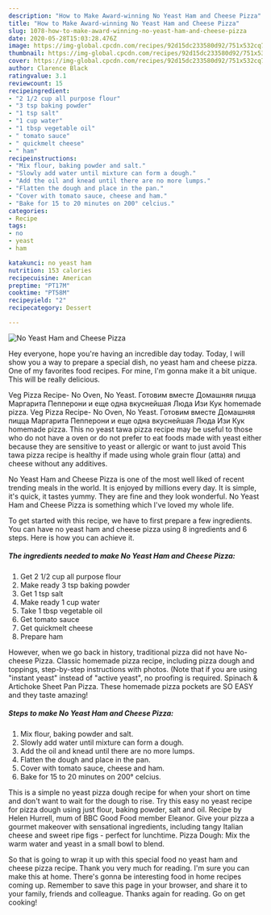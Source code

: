 ```yaml
---
description: "How to Make Award-winning No Yeast Ham and Cheese Pizza"
title: "How to Make Award-winning No Yeast Ham and Cheese Pizza"
slug: 1078-how-to-make-award-winning-no-yeast-ham-and-cheese-pizza
date: 2020-05-28T15:03:28.476Z
image: https://img-global.cpcdn.com/recipes/92d15dc233580d92/751x532cq70/no-yeast-ham-and-cheese-pizza-recipe-main-photo.jpg
thumbnail: https://img-global.cpcdn.com/recipes/92d15dc233580d92/751x532cq70/no-yeast-ham-and-cheese-pizza-recipe-main-photo.jpg
cover: https://img-global.cpcdn.com/recipes/92d15dc233580d92/751x532cq70/no-yeast-ham-and-cheese-pizza-recipe-main-photo.jpg
author: Clarence Black
ratingvalue: 3.1
reviewcount: 15
recipeingredient:
- "2 1/2 cup all purpose flour"
- "3 tsp baking powder"
- "1 tsp salt"
- "1 cup water"
- "1 tbsp vegetable oil"
- " tomato sauce"
- " quickmelt cheese"
- " ham"
recipeinstructions:
- "Mix flour, baking powder and salt."
- "Slowly add water until mixture can form a dough."
- "Add the oil and knead until there are no more lumps."
- "Flatten the dough and place in the pan."
- "Cover with tomato sauce, cheese and ham."
- "Bake for 15 to 20 minutes on 200° celcius."
categories:
- Recipe
tags:
- no
- yeast
- ham

katakunci: no yeast ham 
nutrition: 153 calories
recipecuisine: American
preptime: "PT17M"
cooktime: "PT58M"
recipeyield: "2"
recipecategory: Dessert

---
```



![No Yeast Ham and Cheese Pizza](https://img-global.cpcdn.com/recipes/92d15dc233580d92/751x532cq70/no-yeast-ham-and-cheese-pizza-recipe-main-photo.jpg)

Hey everyone, hope you're having an incredible day today. Today, I will show you a way to prepare a special dish, no yeast ham and cheese pizza. One of my favorites food recipes. For mine, I'm gonna make it a bit unique. This will be really delicious.

Veg Pizza Recipe- No Oven, No Yeast. Готовим вместе Домашняя пицца Маргарита Пепперони и еще одна вкуснейшая Люда Изи Кук homemade pizza. Veg Pizza Recipe- No Oven, No Yeast. Готовим вместе Домашняя пицца Маргарита Пепперони и еще одна вкуснейшая Люда Изи Кук homemade pizza. This no yeast tawa pizza recipe may be useful to those who do not have a oven or do not prefer to eat foods made with yeast either because they are sensitive to yeast or allergic or want to just avoid This tawa pizza recipe is healthy if made using whole grain flour (atta) and cheese without any additives.

No Yeast Ham and Cheese Pizza is one of the most well liked of recent trending meals in the world. It is enjoyed by millions every day. It is simple, it's quick, it tastes yummy. They are fine and they look wonderful. No Yeast Ham and Cheese Pizza is something which I've loved my whole life.


To get started with this recipe, we have to first prepare a few ingredients. You can have no yeast ham and cheese pizza using 8 ingredients and 6 steps. Here is how you can achieve it.

<!--inarticleads1-->

##### The ingredients needed to make No Yeast Ham and Cheese Pizza:

1. Get 2 1/2 cup all purpose flour
1. Make ready 3 tsp baking powder
1. Get 1 tsp salt
1. Make ready 1 cup water
1. Take 1 tbsp vegetable oil
1. Get  tomato sauce
1. Get  quickmelt cheese
1. Prepare  ham


However, when we go back in history, traditional pizza did not have No-cheese Pizza. Classic homemade pizza recipe, including pizza dough and toppings, step-by-step instructions with photos. (Note that if you are using &#34;instant yeast&#34; instead of &#34;active yeast&#34;, no proofing is required. Spinach &amp; Artichoke Sheet Pan Pizza. These homemade pizza pockets are SO EASY and they taste amazing! 

<!--inarticleads2-->

##### Steps to make No Yeast Ham and Cheese Pizza:

1. Mix flour, baking powder and salt.
1. Slowly add water until mixture can form a dough.
1. Add the oil and knead until there are no more lumps.
1. Flatten the dough and place in the pan.
1. Cover with tomato sauce, cheese and ham.
1. Bake for 15 to 20 minutes on 200° celcius.


This is a simple no yeast pizza dough recipe for when your short on time and don&#39;t want to wait for the dough to rise. Try this easy no yeast recipe for pizza dough using just flour, baking powder, salt and oil. Recipe by Helen Hurrell, mum of BBC Good Food member Eleanor. Give your pizza a gourmet makeover with sensational ingredients, including tangy Italian cheese and sweet ripe figs - perfect for lunchtime. Pizza Dough: Mix the warm water and yeast in a small bowl to blend. 

So that is going to wrap it up with this special food no yeast ham and cheese pizza recipe. Thank you very much for reading. I'm sure you can make this at home. There's gonna be interesting food in home recipes coming up. Remember to save this page in your browser, and share it to your family, friends and colleague. Thanks again for reading. Go on get cooking!
